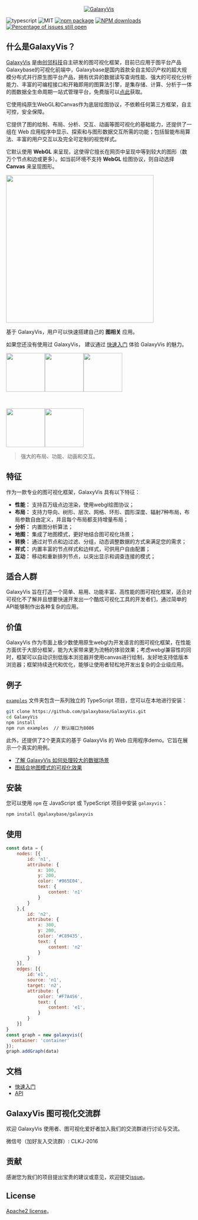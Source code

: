 <p>
    <p align="center">
        <a href="">
            <img alt="GalaxyVis" src="https://www.galaxybase.com/public/galaxyvis-logo-big.png">
        </a>
    </p>
</p>

![typescript](https://img.shields.io/badge/language-typescript-red.svg) ![MIT](https://img.shields.io/badge/license-Apache2-000000.svg) [![npm package](https://img.shields.io/npm/v/@galaxybase/galaxyvis.svg)](https://www.npmjs.com/package/@galaxybase/galaxyvis) [![NPM downloads](https://img.shields.io/npm/dm/@galaxybase/galaxyvis.svg)](https://npmjs.org/package/@galaxybase/galaxyvis) [![Percentage of issues still open](https://isitmaintained.com/badge/open/galaxybase/galaxyvis.svg)](http://isitmaintained.com/project/galaxybase/galaxyvis)

## 什么是GalaxyVis？

[GalaxyVis](https://galaxyvis.com/) 是由[创邻科技](https://www.galaxybase.com/)自主研发的图可视化框架，目前已应用于图平台产品Galaxybase的可视化前端中，Galaxybase是国内首款全自主知识产权的超大规模分布式并行原生图平台产品，拥有优异的数据读写查询性能、强⼤的可视化分析能⼒、丰富的可编程接⼝和开箱即用的图算法引擎，是集存储、计算、分析于一体的图数据全⽣命周期⼀站式管理平台，免费版可以[点此](https://www.galaxybase.com/download)获取。

它使用纯原生WebGL和Canvas作为底层绘图协议，不依赖任何第三方框架，自主可控，安全保障。

它提供了图的绘制、布局、分析、交互、动画等图可视化的基础能力，还提供了一组在 Web 应用程序中显示、探索和与图形数据交互所需的功能；包括智能布局算法、丰富的用户交互以及完全可定制的视觉样式。

它默认使用 **WebGL** 来呈现，这使得它擅长在网页中呈现中等到较大的图形（数万个节点和边或更多）。如当前环境不支持 **WebGL** 绘图协议，则自动选择 **Canvas** 来呈现图形。

<img src="https://galaxyvis.com/assets/example.png" height="400"/>

基于 GalaxyVis，用户可以快速搭建自己的 **图相关** 应用。

如果您还没有使用过 GalaxyVis， 建议通过 [快速入门](https://galaxyvis.com/Quickstart) 体验 GalaxyVis 的魅力。

<img src="https://galaxyvis.com/assets/layout.gif" height="105"/><img src="https://galaxyvis.com/assets/incre-layout.gif" height="105"/><img src="https://galaxyvis.com/assets/map.gif" height="105"/>

<br >

<img src="https://galaxyvis.com/assets/lasso.gif" height="105"/><img src="https://galaxyvis.com/assets/highlight.gif" height="105"/>

>  强大的布局、功能、动画和交互。

## 特征
作为一款专业的图可视化框架，GalaxyVis 具有以下特征：

- **性能：** 支持百万级点边渲染，使用webgl绘图协议；
- **布局：** 支持力导向、树形、层次、网格、环形、圆形深度、辐射7种布局，布局参数自由定义，并且每个布局都支持增量布局；
- **分析：** 内置图分析算法；
- **地图：** 集成了地图模式，更好地结合图可视化场景；
- **转换：** 通过对节点和边过滤、分组，动态调整数据的方式来满足您的需求；
- **样式：** 内置丰富的节点样式和边样式，可供用户自由配置；
- **互动：** 移动和重新排列节点，以突出显示和调查连接的模式；

## 适合人群
GalaxyVis 旨在打造一个简单、易用、功能丰富、高性能的图可视化框架，适合对可视化不了解并且想要快速开发出一个酷炫可视化工具的开发者们，通过简单的API能够制作出各种复杂的应用。

## 价值

GalaxyVis 作为市面上极少数使用原生webgl为开发语言的图可视化框架，在性能方面优于大部分框架，能为大家带来更为流畅的体验效果；考虑webgl兼容性的同时，框架可以自动识别低版本浏览器并使用canvas进行绘制，友好地支持低版本浏览器；框架持续迭代和优化，能够让使用者轻松地开发出复杂的企业级应用。


## 例子
[`examples`](./examples) 文件夹包含一系列独立的 TypeScript 项目，您可以在本地进行安装：

```bash
git clone https://github.com/galaxybase/GalaxyVis.git
cd GalaxyVis
npm install
npm run examples  // 默认端口为8086
```

此外，还提供了2个更真实的基于 GalaxyVis 的 Web 应用程序demo。它旨在展示一个真实的用例。

- [了解 GalaxyVis 如何处理较大的数据场景](https://galaxyvis.com/demo/)
- [图结合地图模式的可视化效果](https://galaxyvis.com/demo/geo)

## 安装

您可以使用 `npm` 在 JavaScript 或 TypeScript 项目中安装 `galaxyvis`：

```bash
npm install @galaxybase/galaxyvis
```

## 使用

```javascript
const data = {
    nodes: [{
        id: 'n1',
        attribute: {
            x: 100,
            y: 200,
            color: '#965E04',
            text: {
                content: 'n1'
            }
        }
    },{
        id: 'n2',
        attribute: {
            x: 300,
            y: 200,
            color: '#C89435',
            text: {
                content: 'n2'
            }
        }
    }],
    edges: [{
        id:'e1',
        source: 'n1',
        target: 'n2',
        attribute: {
            color: '#F7A456',
            text: {
                content: 'e1',
            }
        }
    }]
}
const graph = new galaxyvis({
  container: 'container'
});
graph.addGraph(data)
```

## 文档

- [快速入门](https://galaxyvis.com/Quickstart)
- [API](https://galaxyvis.com/Graph)


## GalaxyVis 图可视化交流群

欢迎 GalaxyVis 使用者、图可视化爱好者加入我们的交流群进行讨论与交流。

微信号（加好友入交流群）: CLKJ-2016

## 贡献

感谢您为我们的项目提出宝贵的建议或意见，欢迎提交[issue](https://github.com/galaxybase/GalaxyVis/issues)。

## License
[Apache2 license](./LICENSE)。


    